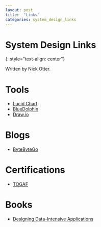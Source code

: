 ```yaml
---
layout: post
title:  "Links"
categories: system_design_links
---
```


# System Design Links
{: style="text-align: center"}

Written by Nick Otter.

# Tools
* [Lucid Chart](https://www.lucidchart.com/pages/)
* [BlueDolphin](https://www.valueblue.com/bluedolphin?utm_term=blue%20dolphin&utm_campaign=USA+-+TOOL+-+Branding&utm_source=adwords&utm_medium=ppc&hsa_acc=1605185612&hsa_cam=8419525160&hsa_grp=85718666523&hsa_ad=596720949031&hsa_src=g&hsa_tgt=kwd-17422573&hsa_kw=blue%20dolphin&hsa_mt=b&hsa_net=adwords&hsa_ver=3&gclid=CjwKCAjwjMiiBhA4EiwAZe6jQ2wamlH_jDullp6SY-vmcw4_5J_SZ3kta1Q0tyefD6ELqyhk7PZ-uRoC4FcQAvD_BwE)
* [Draw.io](https://app.diagrams.net/)

# Blogs
* [ByteByteGo](https://bytebytego.com/)

# Certifications
* [TOGAF](https://www.opengroup.org/certifications/togaf-certification-portfolio)

# Books
* [Designing Data-Intensive Applications](https://dataintensive.net/)

